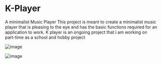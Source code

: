 # K-Player
A minimalist Music Player
This project is meant to create a minimalist music player that is pleasing to the eye and has the basic functions required for an application to work.
K player is an ongoing project that i am working on part-time as a school and hobby project


![image](https://user-images.githubusercontent.com/38155560/83442681-3bc08380-a451-11ea-974a-d5cc77575a0c.png)

![image](https://user-images.githubusercontent.com/38155560/83443035-c1dcca00-a451-11ea-97ae-41bbbea0e885.png)

